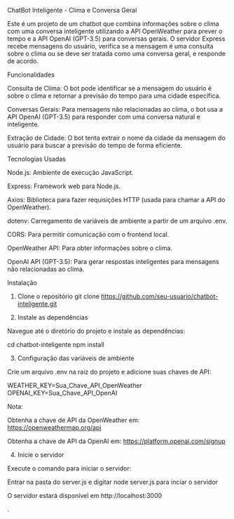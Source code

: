 ChatBot Inteligente - Clima e Conversa Geral

Este é um projeto de um chatbot que combina informações sobre o clima com uma conversa inteligente utilizando a API OpenWeather para prever o tempo e a API OpenAI (GPT-3.5) para conversas gerais. O servidor Express recebe mensagens do usuário, verifica se a mensagem é uma consulta sobre o clima ou se deve ser tratada como uma conversa geral, e responde de acordo.

Funcionalidades

Consulta de Clima: O bot pode identificar se a mensagem do usuário é sobre o clima e retornar a previsão do tempo para uma cidade específica.

Conversas Gerais: Para mensagens não relacionadas ao clima, o bot usa a API OpenAI (GPT-3.5) para responder com uma conversa natural e inteligente.

Extração de Cidade: O bot tenta extrair o nome da cidade da mensagem do usuário para buscar a previsão do tempo de forma eficiente.


Tecnologias Usadas

Node.js: Ambiente de execução JavaScript.

Express: Framework web para Node.js.

Axios: Biblioteca para fazer requisições HTTP (usada para chamar a API do OpenWeather).

dotenv: Carregamento de variáveis de ambiente a partir de um arquivo .env.

CORS: Para permitir comunicação com o frontend local.

OpenWeather API: Para obter informações sobre o clima.

OpenAI API (GPT-3.5): Para gerar respostas inteligentes para mensagens não relacionadas ao clima.


Instalação
1. Clone o repositório
git clone https://github.com/seu-usuario/chatbot-inteligente.git

2. Instale as dependências

Navegue até o diretório do projeto e instale as dependências:

cd chatbot-inteligente
npm install

3. Configuração das variáveis de ambiente

Crie um arquivo .env na raiz do projeto e adicione suas chaves de API:

WEATHER_KEY=Sua_Chave_API_OpenWeather
OPENAI_KEY=Sua_Chave_API_OpenAI


Nota:

Obtenha a chave de API da OpenWeather em: https://openweathermap.org/api

Obtenha a chave de API da OpenAI em: https://platform.openai.com/signup

4. Inicie o servidor

Execute o comando para iniciar o servidor:

Entrar na pasta do server.js e digitar node server.js para inciar o servidor

O servidor estará disponível em http://localhost:3000



.
